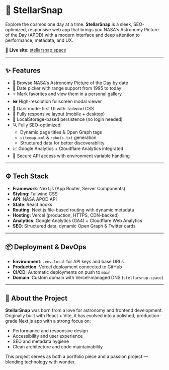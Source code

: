 # 🌌 StellarSnap

Explore the cosmos one day at a time. **StellarSnap** is a sleek, SEO-optimized, responsive web app that brings you NASA's Astronomy Picture of the Day (APOD) with a modern interface and deep attention to performance, metadata, and UX.

🔗 **Live site**: [stellarsnap.space](https://stellarsnap.space)

---

## ✨ Features

- 🔭 Browse NASA's Astronomy Picture of the Day by date
- 📅 Date picker with range support from 1995 to today
- ⭐ Mark favorites and view them in a personal gallery
- 🖼️ High-resolution fullscreen modal viewer
- 🎨 Dark mode-first UI with Tailwind CSS
- 📱 Fully responsive layout (mobile + desktop)
- 💾 LocalStorage-based persistence (no login needed)
- 🔍 Fully SEO-optimized:
  - Dynamic page titles & Open Graph tags
  - `sitemap.xml` & `robots.txt` generation
  - Structured data for better discoverability
- 📈 Google Analytics + Cloudflare Analytics integrated
- 🔐 Secure API access with environment variable handling

---

## ⚙️ Tech Stack

- **Framework**: Next.js (App Router, Server Components)
- **Styling**: Tailwind CSS
- **API**: NASA APOD API
- **State**: React hooks
- **Routing**: Next.js file-based routing with dynamic metadata
- **Hosting**: Vercel (production, HTTPS, CDN-backed)
- **Analytics**: Google Analytics (GA4) + Cloudflare Web Analytics
- **SEO**: Structured data, dynamic Open Graph & Twitter cards

---

## 📦 Deployment & DevOps

- **Environment**: `.env.local` for API keys and base URLs
- **Production**: Vercel deployment connected to GitHub
- **CI/CD**: Automatic deployments on push to `main`
- **Domain**: Custom domain with Vercel-managed DNS (`stellarsnap.space`)

---

## 🙋 About the Project

**StellarSnap** was born from a love for astronomy and frontend development. Originally built with React + Vite, it has evolved into a polished, production-grade Next.js app with a strong focus on:

- Performance and responsive design
- Accessibility and user experience
- SEO and metadata hygiene
- Clean architecture and code maintainability

This project serves as both a portfolio piece and a passion project — blending technology with wonder.
